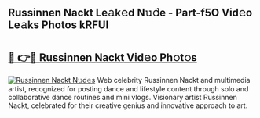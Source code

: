 ## Russinnen Nackt Le𝚊k𝚎d N𝚞𝚍e - Part-f5O Vid𝚎o Le𝚊ks Photos kRFUI

# <h2><a href="http://fbanij.evod.top/?m=Russinnen+Nackt">🔗 👉🔴 Russinnen Nackt Vid𝚎o Ph𝚘t𝚘s</a></h2>

[![Russinnen Nackt N𝚞d𝚎s](https://i.imgur.com/8V9OHl7.gif)](http://fbanij.evod.top/?m=Russinnen+Nackt)
Web celebrity Russinnen Nackt and multimedia artist, recognized for posting dance and lifestyle content through solo and collaborative dance routines and mini vlogs. Visionary artist Russinnen Nackt, celebrated for their creative genius and innovative approach to art. 
